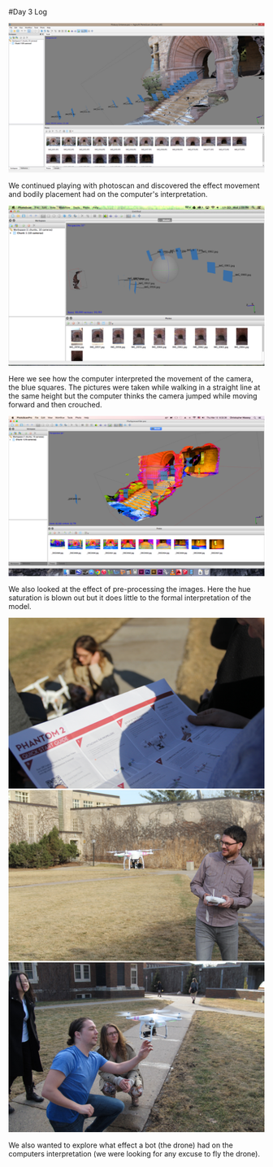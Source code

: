 #Day 3 Log

![IMAGE](processforschool/pils.jpg)

We continued playing with photoscan and discovered the effect movement and bodily placement had on the computer's interpretation.

![IMAGE](processforschool/path.png)

Here we see how the computer interpreted the movement of the camera, the blue squares. The pictures were taken while walking in a straight line at the same height but the computer thinks the camera jumped while moving forward and then crouched.

![IMAGE](processforschool/hue.png)

We also looked at the effect of pre-processing the images. Here the hue saturation is blown out but it does little to the formal interpretation of the model.

![IMAGE](processforschool/instructions.jpg)![IMAGE](processforschool/drone.jpg)![IMAGE](processforschool/dronephoto.jpg)

We also wanted to explore what effect a bot (the drone) had on the computers interpretation (we were looking for any excuse to fly the drone).